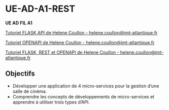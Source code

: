 # UE-AD-A1-REST

**UE AD FIL A1**

[Tutoriel FLASK API de Helene Coullon - helene.coullon@imt-atlantique.fr](https://helene-coullon.fr/pages/ue-ad-fil-24-25/tuto-flask/)

[Tutoriel OPENAPI de Helene Coullon - helene.coullon@imt-atlantique.fr](https://helene-coullon.fr/pages/ue-ad-fil-24-25/tuto-openapi/)

[Tutoriel FLASK, REST et OPENAPI de Helene Coullon - helene.coullon@imt-atlantique.fr](https://helene-coullon.fr/pages/ue-ad-fil-24-25/tp-rest/)

## Objectifs

- Développer une application de 4 micro-services pour la gestion d’une salle de cinéma.
- Comprendre les concepts de développements de micro-services et apprendre à utiliser trois types d’API.
